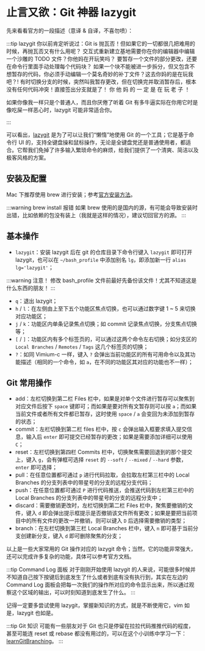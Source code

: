 # 止言又欲：Git 神器 lazygit

先来看看官方的一段描述（意译 & 自译，不喜勿喷）：

:::tip lazygit
你以前肯定听说过：Git is 抛瓦否！但如果它的一切都很几把难用的时候，再抛瓦否又有什么用呢？
交互式重新建立基地需要你在你的编辑器中编辑一个沙雕的 TODO 文件？你他妈在开玩笑吗？
要暂存一个文件的部分更改，还要在命令行里面手动处理每个代码块？
如果一个块不能被进一步拆分，但又包含不想暂存的代码，你必须手动编辑一个莫名奇妙的补丁文件？这去你妈的是在玩我吧？!
有时切换分支的时候，突然叫我暂存更改，但在切换完并取消暂存后，根本没有任何代码冲突！直接签出分支就是了！
你 他 妈 的 一 定 是 在 玩 老 子 ！

如果你像我一样只是个普通人，而且你厌倦了听着 Git 有多牛逼实际在你用它时是像吃屎一样恶心时，lazygit 可能非常适合你。

:::

可以看出，[lazygit](https://github.com/jesseduffield/lazygit) 是为了可以让我们“懒惰”地使用 Git 的一个工具；它是基于命令行 UI 的，支持全键盘操和鼠标操作，无论是全键盘党还是普通使用者，都适合。它帮我们免掉了许多输入繁琐命令的麻烦，给我们提供了一个清爽、简洁以及极客风格的方案。

## 安装及配置

Mac 下推荐使用 brew 进行安装；参考[官方安装方法](https://github.com/jesseduffield/lazygit#Homebrew)。

:::warning brew install 报错
如果 brew 使用的是国内的源，有可能会导致安装时出错，比如依赖的包没有装上（我就是这样的情况），建议切回官方的源。
:::

## 基本操作
- `lazygit`：安装 lazygit 后在 git 的仓库目录下命令行键入 `lazygit` 即可打开 lazygit，也可以在 `~/bash_profile` 中添加别名 `lg`，即添加新一行 `alias lg='lazygit'`；

:::warning 注意！
修改 bash_profile 文件前最好先备份该文件！尤其不知道这是什么东西的朋友！
:::

- `q`：退出 lazygit；
- `h` / `l`：在左侧由上至下五个功能区焦点切换，也可以通过数字键 1 ~ 5 来切换对应功能区；
- `j` / `k`：功能区内单条记录焦点切换；如 commit 记录焦点切换，分支焦点切换等；
- `[` / `]`：功能区内有多个标签页的，可以通过这两个命令左右切换；如分支区的 `Local Branches` / `Remotes` / `Tags` 这几个标签页的切换；
- `?`：如同 Vimium-c 一样，键入 `?` 会弹出当前功能区的所有可用命令以及其功能描述（相同的一个命令，如 `a`，在不同的功能区其对应的功能也不一样）；

## Git 常用操作

- add：左栏切换到第二栏 Files 栏中，如果是对单个文件进行暂存可以聚焦到对应文件后按下 `space` 键即可；而如果是要对所有文暂存则可以按 `a`；而如果当前文件或者所有文件都已暂存，这时使用 `space` / `a` 会变回为未添加到暂存的状态；
- commit：左栏切换到第二栏 files 栏中，按 `c` 会弹出输入框要求填入提交信息，输入后 `enter` 即可提交已经暂存的更改；如果是需要添加详细可以使用 `C`；
- reset：左栏切换到第四栏 Commits 栏中，切换聚焦需要回退到的那个提交上，键入 `g`，会有弹框可选择 `reset` 的 `--soft` / `--mixed` / `--hard` 参数，`enter` 即可选择；
- pull：在任意位置都可通过 `p` 进行代码拉取，会拉取左栏第三栏中的 Local Branches 的分支列表中的带星号的分支的远程分支代码；
- push：在任意位置都可通过 `P` 进行代码推送，会推送代码到左栏第三栏中的 Local Branches 的分支列表中的带星号的分支的远程分支中；
- discard：需要撤销更改时，左栏切换到第二栏 Files 栏中，聚焦要撤销的文件，键入 `d` 即会弹出提示框提示是否撤销该文件所有更改；如果是要把当前项目中的所有文件的更改一并撤销，则可以键入 `D` 后选择需要撤销的类型；
- branch：在左栏切换到第三栏 Local Branches 栏中，键入 `n` 即可基于当前分支创建新分支，键入 `d` 即可删除聚焦的分支；

以上是一些大家常用的 Git 操作对应的 lazygit 命令；当然，它的功能非常强大，还可以完成许多复杂的功能，具体可以参考官方文档。

:::tip Command Log 面板
对于刚刚开始使用 lazygit 的人来说，可能很多时候并不知道自己按下按键后到底发生了什么或者到底有没有执行到，其实在左边的 Command Log 面板会把每一次我们的操作所对应的命令显示出来，所以通过观察这个区域的输出，可以时刻知道到底发生了什么。
:::

记得一定要多尝试使用 lazygit，掌握新知识的方式，就是不断使用它，vim 如是，lazygit 也如是。

:::tip Git 知识
可能有一些朋友对于 Git 也只是停留在拉拉代码推推代码的程度，甚至可能连 reset 或 rebase 都没有用过的，可以在这个小训练中学习一下：[learnGitBranching](https://learngitbranching.js.org/?locale=zh_CN)。
:::